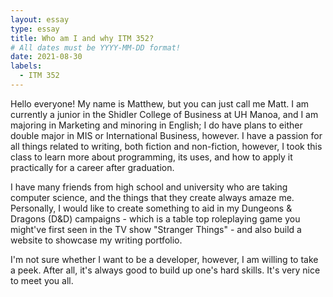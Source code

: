 ```yaml
---
layout: essay
type: essay
title: Who am I and why ITM 352?
# All dates must be YYYY-MM-DD format!
date: 2021-08-30
labels:
  - ITM 352
---
```


Hello everyone! My name is Matthew, but you can just call me Matt. I am currently a junior in the Shidler College of Business at UH Manoa, and I am majoring in Marketing and minoring in English; I do have plans to either double major in MIS or International Business, however. I have a passion for all things related to writing, both fiction and non-fiction, however, I took this class to learn more about programming, its uses, and how to apply it practically for a career after graduation. 

I have many friends from high school and university who are taking computer science, and the things that they create always amaze me. Personally, I would like to create something to aid in my Dungeons & Dragons (D&D) campaigns - which is a table top roleplaying game you might've first seen in the TV show "Stranger Things" - and also build a website to showcase my writing portfolio. 

I'm not sure whether I want to be a developer, however, I am willing to take a peek. After all, it's always good to build up one's hard skills. It's very nice to meet you all.  

